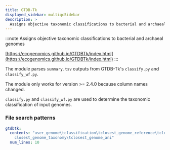 ```yaml
---
title: GTDB-Tk
displayed_sidebar: multiqcSidebar
description: >
  Assigns objective taxonomic classifications to bacterial and archaeal genomes
---
```


<!--
~~~~~ DO NOT EDIT ~~~~~
This file is autogenerated from the MultiQC module python docstring.
Do not edit the markdown, it will be overwritten.

File path for the source of this content: multiqc/modules/gtdbtk/gtdbtk.py
~~~~~~~~~~~~~~~~~~~~~~~
-->

:::note
Assigns objective taxonomic classifications to bacterial and archaeal genomes

[https://ecogenomics.github.io/GTDBTk/index.html](https://ecogenomics.github.io/GTDBTk/index.html)
:::

The module parses `summary.tsv` outputs from GTDB-Tk's `classify.py` and `classify_wf.py`.

The module only works for version >= 2.4.0 because column names changed.

`classify.py` and `classify_wf.py` are used to determine the taxonomic classification of input genomes.

### File search patterns

```yaml
gtdbtk:
  contents: "user_genome\tclassification\tclosest_genome_reference\tclosest_genome_reference_radius\t\
    closest_genome_taxonomy\tclosest_genome_ani"
  num_lines: 10
```
